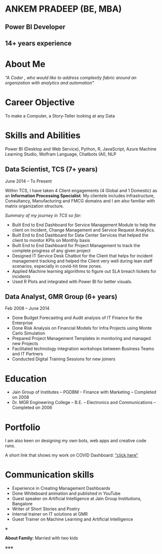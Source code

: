  # ANKEM PRADEEP (BE, MBA)

##  Power BI Developer     


## 14+ years experience


# About Me

_“A Coder , who would like to address complexity fabric around an organization with analytics and automation”_

# Career Objective

To make a Computer, a Story-Teller looking at any Data


# Skills and Abilities

 Power BI (Desktop and Web Service), Python, R, JavaScript, Azure Machine Learning Studio, Wolfram Language, Chatbots (AI), NLP


## Data Scientist, TCS (7+ years)	

June 2014 – To Present

Within TCS, I have taken 4 Client engagements (4 Global and 1 Domestic) as an **Information Processing Specialist**. My clientele includes Infrastructure, Consultancy, Manufacturing and FMCG domains and I am also familiar with matrix organization structure. 

_Summary of my journey in TCS so far:_

* Built End to End Dashboard for Service Management Module to help the client on Incident, Change Management and Service Request Analytics.
* Built End to End Dashboard for Data Center Services that helped the client to monitor KPIs on Monthly basis 
* Built End to End Dashboard for Project Management to track the complete progress of any given project
* Designed IT Service Desk Chatbot for the Client that helps for incident management tracking and helped the Client very well during lean staff scenarios, especially in covid-hit time zones.  
* Applied Machine learning algorithms to figure out SLA breach tickets for incidents
* Used R Plots and integrated with Power BI for better visuals. 


## Data Analyst, GMR Group (6+ years)
Feb 2008 – June 2014

* Done Budget Forecasting and Audit analysis of IT Finance for the Enterprise
* Done Risk Analysis on Financial Models for Infra Projects using Monte Carlo Simulation
* Prepared Project Management Templates in monitoring and managed new Projects 
* Facilitated technology integration workshops between Business Teams and IT Partners 
* Conducted Digital Training Sessions for new joiners


# Education

* Jain Group of Institutes – PGDBM – Finance with Marketing – Completed on 2008 
* Dr. MGR Engineering College – B.E. – Electronics and Communications – Completed on 2006


# Portfolio


I am also keen on designing my own bots, web apps and creative code runs.

A short link that shows my work on COVID Dashboard:  ["click here"](https://datastudio.google.com/u/0/reporting/5d26fe56-49cf-49e2-b478-92b0bca32c52/page/uF4OB) 



# Communication skills


* Experience in Creating Management Dashboards
* Done Whiteboard animation and published in YouTube
* Guest speaker on Artificial Intelligence at Jain Group Institutions, Bangalore
* Writer of Short Stories and Poetry
* Internal trainer on IT solutions at GMR
* Guest Trainer on Machine Learning and Artificial Intelligence

※

**About Family:** Married with two kids

※※※


